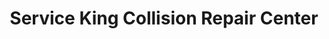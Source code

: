 ---
title: "Service King Collision Repair Center"
url: /renton/service-king-collision-repair-center/
shop: Autowerkstatt
---